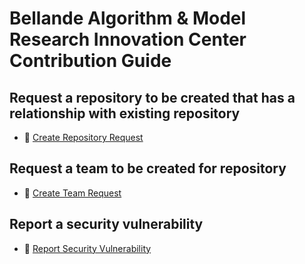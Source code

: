 # Bellande Algorithm & Model Research Innovation Center Contribution Guide


## Request a repository to be created that has a relationship with existing repository
- 🚀 [Create Repository Request](https://github.com/Robotics-Sensors/bellande_algorithm_model_research_innovation_center_contribution/issues/new/choose)

## Request a team to be created for repository
- 👥 [Create Team Request](https://github.com/Robotics-Sensors/bellande_algorithm_model_research_innovation_center_contribution/issues/new/choose)

## Report a security vulnerability 
- 🔐 [Report Security Vulnerability](https://github.com/Robotics-Sensors/bellande_algorithm_model_research_innovation_center_contribution/issues/new/choose)
